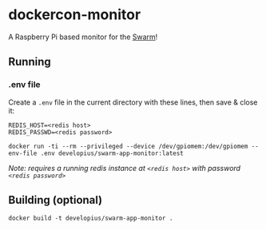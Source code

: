 # dockercon-monitor
A Raspberry Pi based monitor for the [Swarm](https://github.com/developius/dockercon-swarm-app/)!

## Running

### .env file
Create a `.env` file in the current directory with these lines, then save & close it:

```
REDIS_HOST=<redis host>
REDIS_PASSWD=<redis password>
```

`docker run -ti --rm --privileged --device /dev/gpiomem:/dev/gpiomem --env-file .env developius/swarm-app-monitor:latest`

_Note: requires a running redis instance at `<redis host>` with password `<redis password>`_

## Building (optional)

`docker build -t developius/swarm-app-monitor .`
